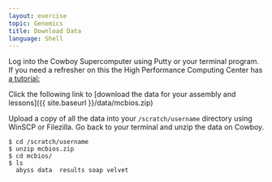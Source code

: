 ```yaml
---
layout: exercise
topic: Genomics
title: Download Data
language: Shell
---
```


Log into the Cowboy Supercomputer using Putty or your terminal program. If you need a refresher on this the High Performance Computing Center has [a tutorial:](https://hpcc.okstate.edu/content/logging-cowboy)

Click the following link to [download the data for your assembly and lessons]({{ site.baseurl }}/data/mcbios.zip)

Upload a copy of all the data into your `/scratch/username` directory using WinSCP or Filezilla.
Go back to your terminal and unzip the data on Cowboy.
~~~
$ cd /scratch/username
$ unzip mcbios.zip
$ cd mcbios/
$ ls
  abyss data  results soap velvet 
~~~